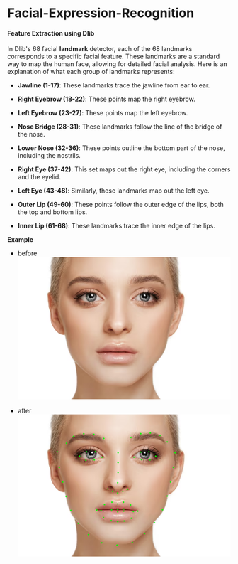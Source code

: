# Facial-Expression-Recognition

#### Feature Extraction using Dlib
In Dlib's 68 facial **landmark** detector, each of the 68 landmarks corresponds to a specific facial feature. These landmarks are a standard way to map the human face, allowing for detailed facial analysis. Here is an explanation of what each group of landmarks represents:

- **Jawline (1-17)**: These landmarks trace the jawline from ear to ear.

- **Right Eyebrow (18-22)**: These points map the right eyebrow.

- **Left Eyebrow (23-27)**: These points map the left eyebrow.

- **Nose Bridge (28-31)**: These landmarks follow the line of the bridge of the nose.

- **Lower Nose (32-36)**: These points outline the bottom part of the nose, including the nostrils.

- **Right Eye (37-42)**: This set maps out the right eye, including the corners and the eyelid.

- **Left Eye (43-48)**: Similarly, these landmarks map out the left eye.

- **Outer Lip (49-60)**: These points follow the outer edge of the lips, both the top and bottom lips.

- **Inner Lip (61-68)**: These landmarks trace the inner edge of the lips.

**Example**
- before
![](assets/face.png)

- after
![](assets/face.out.png)